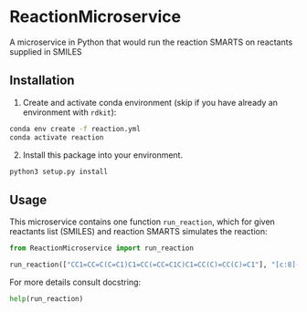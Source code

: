 # ReactionMicroservice
A microservice in Python that would run the reaction SMARTS on reactants supplied in SMILES

## Installation
1. Create and activate conda environment (skip if you have already an environment with `rdkit`):
```bash
conda env create -f reaction.yml
conda activate reaction
```
2. Install this package into your environment.
```bash
python3 setup.py install
```

## Usage
This microservice contains one function `run_reaction`, which for given reactants list (SMILES) and reaction SMARTS simulates the reaction:

```python
from ReactionMicroservice import run_reaction

run_reaction(["CC1=CC=C(C=C1)C1=CC(=CC=C1C)C1=CC(C)=CC(C)=C1"], "[c:8]-[c:6]>>[c:8][I:55].[B:99][c:6]")
```
For more details consult docstring:
```python
help(run_reaction)
```

